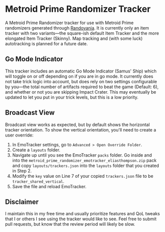 # Metroid Prime Randomizer Tracker

A Metroid Prime Randomizer tracker for use with Metroid Prime randomizers generated through [Randovania](https://github.com/randovania/randovania). It is currently only an item tracker with two variants—the square-ish default Item Tracker and the more elongated Item Tracker (Skinny). Map tracking and (with some luck) autotracking is planned for a future date.

## Go Mode Indicator
This tracker includes an automatic Go Mode Indicator (Samus' Ship) which will toggle on or off depending on if you are in go mode. It currently does not take trick logic into account, but does rely on two settings configurable by you—the total number of artifacts required to beat the game (Default: 6), and whether or not you are skipping Impact Crater. This may eventually be updated to let you put in your trick levels, but this is a low priority.

## Broadcast View
Broadcast view works as expected, but by default shows the horizontal tracker orientation. To show the vertical orientation, you'll need to create a user override:
1. In EmoTracker settings, go to `Advanced > Open Override Folder`.
2. Create a `layouts` folder.
3. Navigate up until you see the EmoTracker `packs` folder. Go inside and into the `metroid_prime_randomizer_emotracker_eliasthompson.zip` pack and copy `layouts/trackers.json` into the `layouts` folder that you created in Step 2.
4. Modify the `key` value on Line 7 of your copied `trackers.json` file to be `tracker_shared_vertical`.
5. Save the file and reload EmoTracker.

## Disclaimer
I maintain this in my free time and usually prioritize features and QoL tweaks that I or others I see using the tracker would like to see. Feel free to submit pull requests, but know that the review period will likely be slow.

